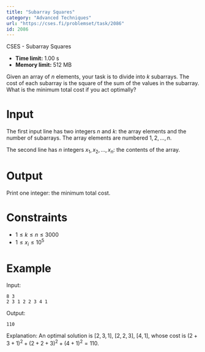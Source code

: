 ```yaml
---
title: "Subarray Squares"
category: "Advanced Techniques"
url: "https://cses.fi/problemset/task/2086"
id: 2086
---
```


CSES - Subarray Squares

  * **Time limit:** 1.00 s
  * **Memory limit:** 512 MB

Given an array of $n$ elements, your task is to divide into $k$ subarrays. The
cost of each subarray is the square of the sum of the values in the subarray.
What is the minimum total cost if you act optimally?

# Input

The first input line has two integers $n$ and $k$: the array elements and the
number of subarrays. The array elements are numbered $1,2,\dots,n$.

The second line has $n$ integers $x_1,x_2,\dots,x_n$: the contents of the
array.

# Output

Print one integer: the minimum total cost.

# Constraints

  * $1 \le k \le n \le 3000$
  * $1 \le x_i \le 10^5$

# Example

Input:

    
    
    8 3
    2 3 1 2 2 3 4 1
    

Output:

    
    
    110
    

Explanation: An optimal solution is $[2,3,1]$, $[2,2,3]$, $[4,1]$, whose cost
is $(2+3+1)^2+(2+2+3)^2+(4+1)^2=110$.

